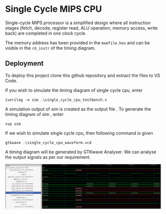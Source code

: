 
# Single Cycle MIPS CPU

Single-cycle MIPS processor is a simplified design where all instruction stages (fetch, decode, register read, ALU operation, memory access, write back) are completed in one clock cycle.


The memory address has been provided in the ```memfile.hex``` and can be visible in the ```rd_instr``` of the timing diagram.



## Deployment

To deploy this project clone this github repository and extract the files to VS Code. 

If you wish to simulate the timing diagram of single cycle cpu, enter 
```
iverilog -o sim .\single_cycle_cpu_testbench.v
```
A simulation output of sim is created as the output file . To generate the timing diagram of sim , enter 
```
vvp sim
```

If we wish to simulate single cycle cpu, then following command is given
```
gtkwave .\single_cycle_cpu_waveform.vcd
```
A timing diagram will be generated by GTKwave Analyser. We can analyse the output signals as per our requirement. 


![timing diagram](timing_diagram.png)
